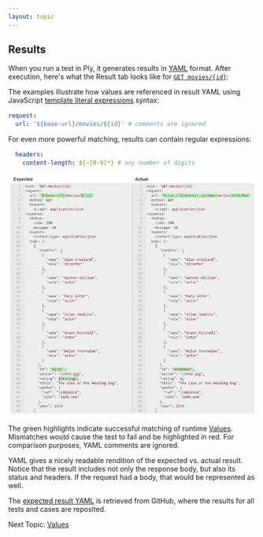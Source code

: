```yaml
---
layout: topic
---
```

## Results
When you run a test in Ply, it generates results in [YAML](http://yaml.org/) format.  After execution, here's 
what the Result tab looks like for [`GET movies/{id}`](https://ply-ct.com/ui/requests/movies-api/GET/movies/{id}):



The examples illustrate how values are referenced in result YAML using JavaScript 
[template literal expressions](https://developer.mozilla.org/en-US/docs/Web/JavaScript/Reference/Template_literals) syntax:
```yaml
request:
  url: '${base-url}/movies/${id}' # comments are ignored
``` 
For even more powerful matching, results can contain regular expressions: 
```yaml
  headers:
    content-length: ${~[0-9]*} # any number of digits
``` 



!['GET movies/id' result](../img/get-movies-id-result.png)

The green highlights indicate successful matching of runtime [Values](values).  Mismatches would cause the test to fail
and be highlighted in red.  For comparison purposes, YAML comments are ignored.

YAML gives a nicely readable rendition of the expected vs. actual result.  Notice that the result includes not only 
the response body, but also its status and headers.  If the request had a body, that would be represented as well.

The [expected result YAML](https://github.com/ply-ct/ply-demo/blob/master/src/test/ply/results/expected/movies-api/GET_movies_{id}.yaml) 
is retrieved from GitHub, where the results for all tests and cases are reposited.

Next Topic: [Values](values)
